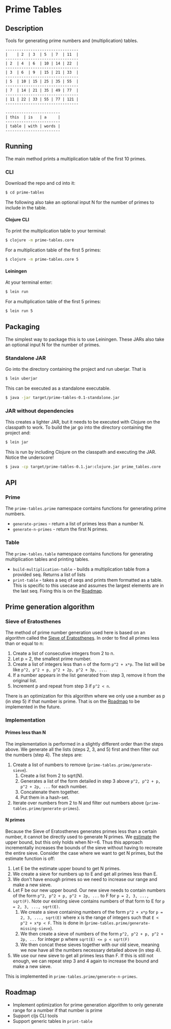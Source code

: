 # Prime Tables

## Description

Tools for generating prime numbers and (multiplication) tables.

```
--------------------------------
|    | 2  | 3  | 5  | 7  | 11  |
--------------------------------
| 2  | 4  | 6  | 10 | 14 | 22  |
--------------------------------
| 3  | 6  | 9  | 15 | 21 | 33  |
--------------------------------
| 5  | 10 | 15 | 25 | 35 | 55  |
--------------------------------
| 7  | 14 | 21 | 35 | 49 | 77  |
--------------------------------
| 11 | 22 | 33 | 55 | 77 | 121 |
--------------------------------

------------------------
| this  | is   | a     |
------------------------
| table | with | words |
------------------------
```

## Running

The main method prints a multiplication table of the first 10 primes.

### CLI

Download the repo and cd into it:

```bash
$ cd prime-tables
```

The following also take an optional input N for the number of primes to include in the table.

#### Clojure CLI

To print the multiplication table to your terminal:

```bash
$ clojure -m prime-tables.core
```
For a multiplication table of the first 5 primes:
```bash
$ clojure -m prime-tables.core 5
```

#### Leiningen
At your terminal enter:

```bash
$ lein run
```
For a multiplication table of the first 5 primes:
```bash
$ lein run 5
```

## Packaging
The simplest way to package this is to use Leiningen. These JARs also take an optional input N for the number of primes.

### Standalone JAR
Go into the directory containing the project and run uberjar. That is

```bash
$ lein uberjar
```

This can be executed as a standalone executable.
```bash
$ java -jar target/prime-tables-0.1-standalone.jar
```

### JAR without dependencies
This creates a lighter JAR, but it needs to be executed with Clojure on the classpath to work. To build the jar go into the directory containing the project and:

```bash
$ lein jar
```

This is run by including Clojure on the classpath and executing the JAR. Notice the underscore!

```bash
$ java -cp target/prime-tables-0.1.jar:clojure.jar prime_tables.core
```
## API
### Prime
The `prime-tables.prime` namespace contains functions for generating prime numbers.

* `generate-primes` - return a list of primes less than a number N.
* `generate-n-primes` - return the first N primes.

### Table
The `prime-tables.table` namespace contains functions for generating multiplication tables and printing tables.

* `build-multiplication-table` - builds a multiplication table from a provided seq. Returns a list of lists
* `print-table` - takes a seq of seqs and prints them formatted as a table. This is specific to this usecase and  assumes the largest elements are in the last seq. Fixing this is on the [Roadmap](#roadmap).

## Prime generation algorithm
### Sieve of Eratosthenes
The method of prime number generation used here is based on an algorithm called the [Sieve of Eratosthenes](https://en.wikipedia.org/wiki/Sieve_of_Eratosthenes). In order to find all primes less than or equal to n:

1. Create a list of consecutive integers from 2 to n.
2. Let p = 2, the smallest prime number.
3. Create a list of integers less than `n` of the form `p^2 + x*p`. The list will be like `p^2, p^2 + p, p^2 + 2p, p^2 + 3p, ...`.
4. If a number appears in the list generated from step 3, remove it from the original list.
5. Increment p and repeat from step 3 if `p^2 < n`.

There is an optimization for this algorithm where we only use a number as p (in step 5) if that number is prime. That is on the [Roadmap](#roadmap) to be implemented in the future.
### Implementation
#### Primes less than N
The implementation is performed in a slightly different order than the steps above. We generate all the lists (steps 2, 3, and 5) first and then filter out the numbers (step 4). The steps are:

1. Create a list of numbers to remove (`prime-tables.prime/generate-sieve`).
   1. Create a list from 2 to sqrt(N).
   2. Generates a list of the form detailed in step 3 above `p^2, p^2 + p, p^2 + 2p, ...` for each number.
   3. Concatenate them together.
   4. Put them in a hash-set.
2. Iterate over numbers from 2 to N and filter out numbers above (`prime-tables.prime/generate-primes`).

#### N primes
Because the Sieve of Eratosthenes generates primes less than a certain number, it cannot be directly used to generate N primes. We [estimate](https://en.wikipedia.org/wiki/Prime-counting_function#Inequalities) the upper bound, but this only holds when N>=6. Thus this approach incrementally increases the bounds of the sieve without having to recreate the entire sieve. Consider the case where we want to get N primes, but the estimate function is off:

1. Let E be the estimate upper bound to get N primes.
2. We create a sieve for numbers up to E and get all primes less than E.
3. We don't have enough primes so we need to increase our range and make a new sieve.
4. Let F be our new upper bound. Our new sieve needs to contain numbers of the form `p^2, p^2 + p, p^2 + 2p, ...` to F for `p = 2, 3, ..., sqrt(F)`. Note our existing sieve contains numbers of that form to E for `p = 2, 3, ..., sqrt(E)`.
   1. We create a sieve containing numbers of the form `p^2 + x*p` for `p = 2, 3, ..., sqrt(E)` where x is the range of integers such that `E < p^2 + x*p < F`. This is done in (`prime-tables.prime/generate-missing-sieve`).
   2. We then create a sieve of numbers of the form `p^2, p^2 + p, p^2 + 2p, ...` for integer p where `sqrt(E) <= p < sqrt(F)`
   3. We then concat these sieves together with our old sieve, meaning we now have all the numbers necessary detailed above (in step 4).
5. We use our new sieve to get all primes less than F. If this is still not enough, we can repeat step 3 and 4 again to increase the bound and make a new sieve.

This is implemented in `prime-tables.prime/generate-n-primes`.

## Roadmap
   - Implement optimization for prime generation algorithm to only generate range for a number if that number is prime
   - Support cljs CLI tools
   - Support generic tables in `print-table`
